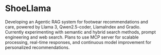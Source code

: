 # ShoeLlama

Developing an Agentic RAG system for footwear recommendations and care, powered by Llama 3, Qwen2.5-coder, LlamaIndex and Gradio. Currently experimenting with semantic and hybrid search methods, prompt engineering and web search. Plans to use MCP server for scalable processing, real-time responses, and continuous model improvement for personalized recommendations.
